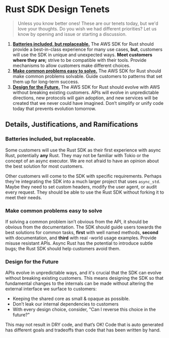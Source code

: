 # Rust SDK Design Tenets
> Unless you know better ones! These are our tenets today, but we'd love your thoughts. Do you wish we had different priorities? Let us know by opening and issue or starting a discussion.
1. [**Batteries included, but replaceable.**](#batteries-included-but-replaceable) The AWS SDK for Rust should provide a best-in-class experience for many use cases, **but**, customers will use the SDK in unique and unexpected ways. **Meet customers where they are;** strive to be compatible with their tools. Provide mechanisms to allow customers make different choices.
2. [**Make common problems easy to solve.**](#make-common-problems-easy-to-solve) The AWS SDK for Rust should make common problems solvable. Guide customers to patterns that set them up for long-term success.
3. [**Design for the Future.**](#design-for-the-future) The AWS SDK for Rust should evolve with AWS without breaking existing customers. APIs will evolve in unpredictable directions, new protocols will gain adoption, and new services will be created that we never could have imagined. Don’t simplify or unify code today that prevents evolution tomorrow.

## Details, Justifications, and Ramifications

### Batteries included, but replaceable.

Some customers will use the Rust SDK as their first experience with async Rust, potentially **any** Rust. They may not be familiar with Tokio or the concept of an async executor. We are not afraid to have an opinion about the best solution for most customers.

Other customers will come to the SDK with specific requirements. Perhaps they're integrating the SDK into a much larger project that uses `async_std`. Maybe they need to set custom headers, modify the user agent, or audit every request. They should be able to use the Rust SDK without forking it to meet their needs.

### Make common problems easy to solve

If solving a common problem isn’t obvious from the API, it should be obvious from the documentation. The SDK should guide users towards the best solutions for common tasks, **first** with well named methods, **second** with documentation, and **third** with real -world usage examples. Provide misuse resistant APIs. Async Rust has the potential to introduce subtle bugs; the Rust SDK should help customers avoid them.

### Design for the Future

APIs evolve in unpredictable ways, and it's crucial that the SDK can evolve without breaking existing customers. This means designing the SDK so that fundamental changes to the internals can be made without altering the external interface we surface to customers:

* Keeping the shared core as small & opaque as possible.
* Don’t leak our internal dependencies to customers
* With every design choice, consider, "Can I reverse this choice in the future?"

This may not result in DRY code, and that’s OK! Code that is auto generated has different goals and tradeoffs than code that has been written by hand.
